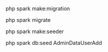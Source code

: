 php spark make:migration


php spark migrate  


 php spark make:seeder   

 php spark db:seed AdminDataUserAdd